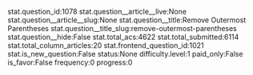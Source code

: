 stat.question_id:1078
stat.question__article__live:None
stat.question__article__slug:None
stat.question__title:Remove Outermost Parentheses
stat.question__title_slug:remove-outermost-parentheses
stat.question__hide:False
stat.total_acs:4622
stat.total_submitted:6114
stat.total_column_articles:20
stat.frontend_question_id:1021
stat.is_new_question:False
status:None
difficulty.level:1
paid_only:False
is_favor:False
frequency:0
progress:0
